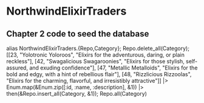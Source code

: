 # NorthwindElixirTraders

## Chapter 2 code to seed the database

alias NorthwindElixirTraders.{Repo,Category}; Repo.delete_all(Category); [[23, "Yolotronic Yoloroos", "Elixirs for the adventurous, daring, or plain reckless"], [42, "Swagalicious Swagaroonies", "Elixirs for those stylish, self-assured, and exuding confidence"], [47, "Metallic Metalloids", "Elixirs for the bold and edgy, with a hint of rebellious flair"], [48, "Rizzlicious Rizzoolas", "Elixirs for the charming, flavorful, and irresistibly attractive"]] |> Enum.map(&Enum.zip([:id, :name, :description], &1)) |> then(&Repo.insert_all(Category, &1)); Repo.all(Category)

